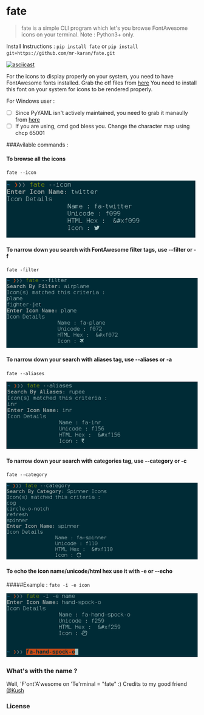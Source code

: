 # fate

>fate is a simple CLI program which let's you browse FontAwesome icons on your terminal. 
Note : Python3+ only.

Install Instructions : 
`pip install fate`
or 
`pip install git+https://github.com/mr-karan/fate.git`

[![asciicast](https://asciinema.org/a/9oyqtsd9r6xh3ppryiy0yu14r.png)](https://asciinema.org/a/9oyqtsd9r6xh3ppryiy0yu14r)

For the icons to display properly on your system, you need to have FontAwesome fonts installed.
Grab the otf files from [here](https://fortawesome.github.io/Font-Awesome/)
You need to install this font on your system for icons to be rendered properly.

For Windows user : 
 - [ ] Since PyYAML isn't actively maintained, you need to grab it manaully from [here](http://www.lfd.uci.edu/~gohlke/pythonlibs/#pyyaml)
 - [ ] If you are using, cmd god bless you. Change the character map using chcp 65001

###Avilable commands : 
#### To browse all the icons 
`fate --icon `

![icon](screenshots/icon.png)
#### To narrow down you search with FontAwesome filter tags, use --filter or -f
`fate -filter`

![icon](screenshots/filter.png)
#### To narrow down your search with aliases tag, use --aliases or -a
`fate --aliases`

![icon](screenshots/aliases.png)
#### To narrow down your search with categories tag, use --category or -c
`fate --category`

![icon](screenshots/category.png)
#### To echo the icon name/unicode/html hex use it with -e or --echo
#####Example : 
`fate -i -e icon`

![icon](screenshots/echo.png)

### What's with the name ? 

Well, 'F'ont'A'wesome on 'Te'rminal = "fate" :)
Credits to my good friend [@Kush](https://twitter.com/BurstDragon)

### License
